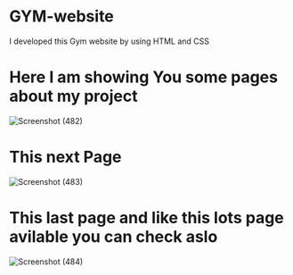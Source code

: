 # GYM-website
I developed this Gym website by using HTML and CSS 
# Here I am showing You some pages about my project
![Screenshot (482)](https://user-images.githubusercontent.com/92500563/193795563-3adb4a1a-901c-4ca1-bd93-2d53045348ff.png)


# This next Page
![Screenshot (483)](https://user-images.githubusercontent.com/92500563/193795817-f89c2cf5-403d-4358-a6f6-564b44d27d43.png)



# This last page and like this lots page avilable you can check aslo 
![Screenshot (484)](https://user-images.githubusercontent.com/92500563/193795961-b3151f12-1f56-496c-a189-aedd73f9d976.png)
